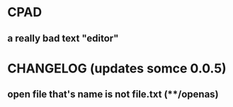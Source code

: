 <h1> CPAD </h1>
<h2> a really bad text "editor" </h2>
<h1> CHANGELOG (updates somce 0.0.5) </h1>
<h2> open file that's name is not file.txt (**/openas) </h2> 

